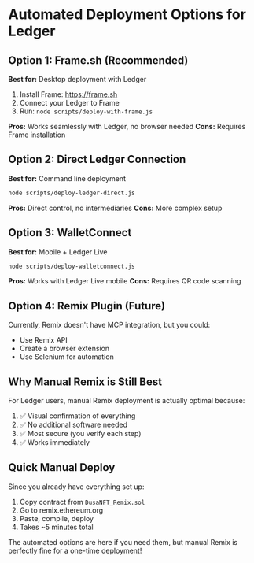 # Automated Deployment Options for Ledger

## Option 1: Frame.sh (Recommended)
**Best for:** Desktop deployment with Ledger

1. Install Frame: https://frame.sh
2. Connect your Ledger to Frame
3. Run: `node scripts/deploy-with-frame.js`

**Pros:** Works seamlessly with Ledger, no browser needed
**Cons:** Requires Frame installation

## Option 2: Direct Ledger Connection
**Best for:** Command line deployment

```bash
node scripts/deploy-ledger-direct.js
```

**Pros:** Direct control, no intermediaries
**Cons:** More complex setup

## Option 3: WalletConnect
**Best for:** Mobile + Ledger Live

```bash
node scripts/deploy-walletconnect.js
```

**Pros:** Works with Ledger Live mobile
**Cons:** Requires QR code scanning

## Option 4: Remix Plugin (Future)
Currently, Remix doesn't have MCP integration, but you could:
- Use Remix API
- Create a browser extension
- Use Selenium for automation

## Why Manual Remix is Still Best

For Ledger users, manual Remix deployment is actually optimal because:
1. ✅ Visual confirmation of everything
2. ✅ No additional software needed
3. ✅ Most secure (you verify each step)
4. ✅ Works immediately

## Quick Manual Deploy
Since you already have everything set up:
1. Copy contract from `DusaNFT_Remix.sol`
2. Go to remix.ethereum.org
3. Paste, compile, deploy
4. Takes ~5 minutes total

The automated options are here if you need them, but manual Remix is perfectly fine for a one-time deployment!